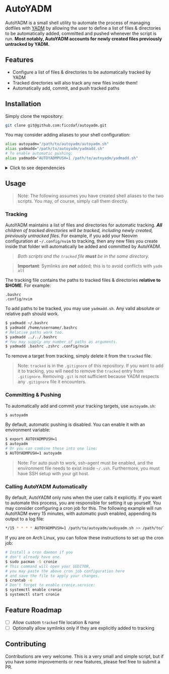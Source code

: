 # AutoYADM

AutoYADM is a small shell utility to automate the process of managing dotfiles with [YADM](https://github.com/yadm-dev/yadm) by allowing the user to define a list of files & directories to be automatically added, committed and pushed whenever the script is run. **Most notably, AutoYADM accounts for newly created files previously untracked by YADM.**

## Features

- Configure a list of files & directories to be automatically tracked by YADM
- Tracked directories will also track any new files inside them!
- Automatically add, commit, and push tracked paths

## Installation

Simply clone the repository:

```Bash
git clone git@github.com:ficcdaf/autoyadm.git
```

You may consider adding aliases to your shell configuration:

```Bash
alias autoyadm="/path/to/autoyadm/autoyadm.sh"
alias yadmadd="/path/to/autoyadm/yadmadd.sh"
# To enable automatic pushing:
alias yadmadd="AUTOYADMPUSH=1 /path/to/autoyadm/yadmadd.sh"
```

<details>
<summary>Click to see dependencies</summary>

- [YADM](https://github.com/yadm-dev/yadm)
- `git`
- Bash/Zsh
- `openssh` (optional)

</details>

## Usage

> Note: The following assumes you have created shell aliases to the two scripts. You may, of course, simply call them directly.

### Tracking

AutoYADM maintains a list of files and directories for automatic tracking. _**All** children of tracked directories will be tracked, including newly created, previously untracked files._ For example, if you add your Neovim configuration at `~/.config/nvim` to tracking, then any new files you create inside that folder will automatically be added and committed by AutoYADM.

> _Both scripts and the `tracked` file **must** be in the same directory._

> **Important**: Symlinks are _**not**_ added; this is to avoid conflicts with `yadm alt`

The tracking file contains the paths to tracked files & directories **relative to $HOME**. For example:

```
.bashrc
.config/nvim
```

To add paths to be tracked, you may use `yadmadd.sh`. Any valid absolute or relative path should work.

```Bash
$ yadmadd ~/.bashrc
$ yadmadd /home/username/.bashrc
# Relative paths work too.
$ yadmadd ../../.bashrc
# You may supply any number of paths as arguments.
$ yadmadd .bashrc .zshrc .config/nvim
```

To remove a target from tracking, simply delete it from the `tracked` file.

> Note: `tracked` is in the `.gitignore` of this repository. If you want to add it to tracking, you will need to remove the `tracked` entry from `.gitignore`. Removing `.git` is not sufficient because YADM respects any `.gitignore` file it encounters.

### Committing & Pushing

To automatically add and commit your tracking targets, use `autoyadm.sh`:

```Bash
$ autoyadm
```

By default, automatic pushing is disabled. You can enable it with an environment variable:

```Bash
$ export AUTOYADMPUSH=1
$ autoyadm
# Or you can combine these into one line:
$ AUTOYADMPUSH=1 autoyadm
```

> Note: For auto push to work, ssh-agent must be enabled, and the environment file needs to exist inside `~/.ssh`. Furthermore, you must have SSH setup with your git host.

### Calling AutoYADM Automatically

By default, AutoYADM only runs when the user calls it explicitly. If you want to automate this process, you are responsible for setting it up yourself. You may consider configuring a cron job for this. The following example will run AutoYADM every 15 minutes, with automatic push enabled, appending its output to a log file:

```Bash
*/15 * * * * AUTOYADMPUSH=1 /path/to/autoyadm/audoyadm.sh >> /path/to/log/file.log
```

If you are on Arch Linux, you can follow these instructions to set up the cron job:

```Bash
# Install a cron daemon if you
# don't already have one.
$ sudo pacman -S cronie
# This command will open your $EDITOR,
# you may paste the above cron job configuration here
# and save the file to apply your changes.
$ crontab -e
# Don't forget to enable cronie.service:
$ systemctl enable cronie
$ systemctl start cronie
```

## Feature Roadmap

- [ ] Allow custom `tracked` file location & name
- [ ] Optionally allow symlinks only if they are explicitly added to tracking

## Contributing

Contributions are very welcome. This is a very small and simple script, but if you have some improvements or new features, please feel free to submit a PR.
